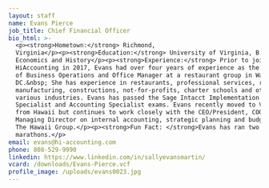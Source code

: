 ```yaml
---
layout: staff
name: Evans Pierce
job_title: Chief Financial Officer
bio_html: >-
  <p><strong>Hometown:</strong> Richmond,
  Virginia</p><p><strong>Education:</strong> University of Virginia, B.A. in
  Economics and History</p><p><strong>Experience:</strong> Prior to joining
  HiAccounting in 2017, Evans had over four years of experience as the Director
  of Business Operations and Office Manager at a restaurant group in Washington
  DC.&nbsp; She has experience in restaurants, professional services, retail,
  manufacturing, constructions, not-for-profits, charter schools and other
  various industries. Evans has passed the Sage Intacct Implementation
  Specialist and Accounting Specialist exams. Evans recently moved to Virginia
  from Hawaii but continues to work closely with the CEO/President, COO and
  Managing Director on internal accounting, strategic planning and budgeting for
  The Hawaii Group.</p><p><strong>Fun Fact: </strong>Evans has ran two
  marathons.</p>
email: evans@hi-accounting.com
phone: 808-529-9990
linkedin: https://www.linkedin.com/in/sallyevansmartin/
vcard: /downloads/Evans-Pierce.vcf
profile_image: /uploads/evans0023.jpg
---
```


